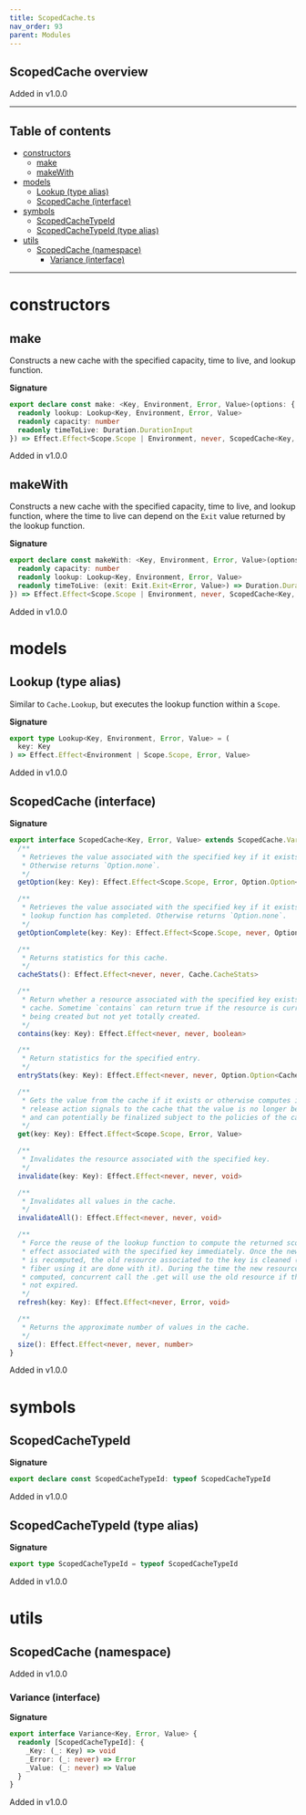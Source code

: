 ```yaml
---
title: ScopedCache.ts
nav_order: 93
parent: Modules
---
```


## ScopedCache overview

Added in v1.0.0

---

<h2 class="text-delta">Table of contents</h2>

- [constructors](#constructors)
  - [make](#make)
  - [makeWith](#makewith)
- [models](#models)
  - [Lookup (type alias)](#lookup-type-alias)
  - [ScopedCache (interface)](#scopedcache-interface)
- [symbols](#symbols)
  - [ScopedCacheTypeId](#scopedcachetypeid)
  - [ScopedCacheTypeId (type alias)](#scopedcachetypeid-type-alias)
- [utils](#utils)
  - [ScopedCache (namespace)](#scopedcache-namespace)
    - [Variance (interface)](#variance-interface)

---

# constructors

## make

Constructs a new cache with the specified capacity, time to live, and
lookup function.

**Signature**

```ts
export declare const make: <Key, Environment, Error, Value>(options: {
  readonly lookup: Lookup<Key, Environment, Error, Value>
  readonly capacity: number
  readonly timeToLive: Duration.DurationInput
}) => Effect.Effect<Scope.Scope | Environment, never, ScopedCache<Key, Error, Value>>
```

Added in v1.0.0

## makeWith

Constructs a new cache with the specified capacity, time to live, and
lookup function, where the time to live can depend on the `Exit` value
returned by the lookup function.

**Signature**

```ts
export declare const makeWith: <Key, Environment, Error, Value>(options: {
  readonly capacity: number
  readonly lookup: Lookup<Key, Environment, Error, Value>
  readonly timeToLive: (exit: Exit.Exit<Error, Value>) => Duration.DurationInput
}) => Effect.Effect<Scope.Scope | Environment, never, ScopedCache<Key, Error, Value>>
```

Added in v1.0.0

# models

## Lookup (type alias)

Similar to `Cache.Lookup`, but executes the lookup function within a `Scope`.

**Signature**

```ts
export type Lookup<Key, Environment, Error, Value> = (
  key: Key
) => Effect.Effect<Environment | Scope.Scope, Error, Value>
```

Added in v1.0.0

## ScopedCache (interface)

**Signature**

```ts
export interface ScopedCache<Key, Error, Value> extends ScopedCache.Variance<Key, Error, Value>, Pipeable {
  /**
   * Retrieves the value associated with the specified key if it exists.
   * Otherwise returns `Option.none`.
   */
  getOption(key: Key): Effect.Effect<Scope.Scope, Error, Option.Option<Value>>

  /**
   * Retrieves the value associated with the specified key if it exists and the
   * lookup function has completed. Otherwise returns `Option.none`.
   */
  getOptionComplete(key: Key): Effect.Effect<Scope.Scope, never, Option.Option<Value>>

  /**
   * Returns statistics for this cache.
   */
  cacheStats(): Effect.Effect<never, never, Cache.CacheStats>

  /**
   * Return whether a resource associated with the specified key exists in the
   * cache. Sometime `contains` can return true if the resource is currently
   * being created but not yet totally created.
   */
  contains(key: Key): Effect.Effect<never, never, boolean>

  /**
   * Return statistics for the specified entry.
   */
  entryStats(key: Key): Effect.Effect<never, never, Option.Option<Cache.EntryStats>>

  /**
   * Gets the value from the cache if it exists or otherwise computes it, the
   * release action signals to the cache that the value is no longer being used
   * and can potentially be finalized subject to the policies of the cache.
   */
  get(key: Key): Effect.Effect<Scope.Scope, Error, Value>

  /**
   * Invalidates the resource associated with the specified key.
   */
  invalidate(key: Key): Effect.Effect<never, never, void>

  /**
   * Invalidates all values in the cache.
   */
  invalidateAll(): Effect.Effect<never, never, void>

  /**
   * Force the reuse of the lookup function to compute the returned scoped
   * effect associated with the specified key immediately. Once the new resource
   * is recomputed, the old resource associated to the key is cleaned (once all
   * fiber using it are done with it). During the time the new resource is
   * computed, concurrent call the .get will use the old resource if this one is
   * not expired.
   */
  refresh(key: Key): Effect.Effect<never, Error, void>

  /**
   * Returns the approximate number of values in the cache.
   */
  size(): Effect.Effect<never, never, number>
}
```

Added in v1.0.0

# symbols

## ScopedCacheTypeId

**Signature**

```ts
export declare const ScopedCacheTypeId: typeof ScopedCacheTypeId
```

Added in v1.0.0

## ScopedCacheTypeId (type alias)

**Signature**

```ts
export type ScopedCacheTypeId = typeof ScopedCacheTypeId
```

Added in v1.0.0

# utils

## ScopedCache (namespace)

Added in v1.0.0

### Variance (interface)

**Signature**

```ts
export interface Variance<Key, Error, Value> {
  readonly [ScopedCacheTypeId]: {
    _Key: (_: Key) => void
    _Error: (_: never) => Error
    _Value: (_: never) => Value
  }
}
```

Added in v1.0.0
